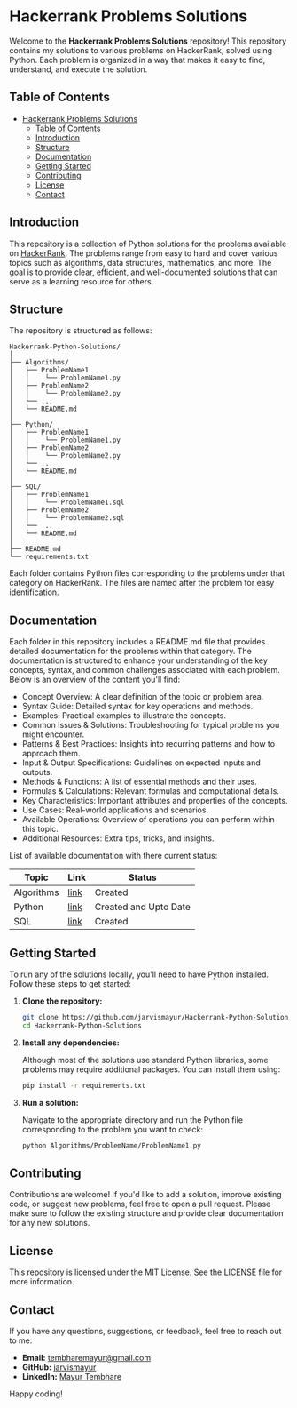 # Hackerrank Problems Solutions

Welcome to the **Hackerrank Problems Solutions** repository! This repository contains my solutions to various problems on HackerRank, solved using Python. Each problem is organized in a way that makes it easy to find, understand, and execute the solution.

## Table of Contents

- [Hackerrank Problems Solutions](#hackerrank-problems-solutions)
  - [Table of Contents](#table-of-contents)
  - [Introduction](#introduction)
  - [Structure](#structure)
  - [Documentation](#documentation)
  - [Getting Started](#getting-started)
  - [Contributing](#contributing)
  - [License](#license)
  - [Contact](#contact)

## Introduction

This repository is a collection of Python solutions for the problems available on [HackerRank](https://www.hackerrank.com/). The problems range from easy to hard and cover various topics such as algorithms, data structures, mathematics, and more. The goal is to provide clear, efficient, and well-documented solutions that can serve as a learning resource for others.

## Structure

The repository is structured as follows:

```
Hackerrank-Python-Solutions/
│
├── Algorithms/
│   ├── ProblemName1
│   │    └── ProblemName1.py
│   ├── ProblemName2
│   │    └── ProblemName2.py
│   └── ...
│   └── README.md
│
├── Python/
│   ├── ProblemName1
│   │    └── ProblemName1.py
│   ├── ProblemName2
│   │    └── ProblemName2.py
│   └── ...
│   └── README.md
│
├── SQL/
│   ├── ProblemName1
│   │    └── ProblemName1.sql
│   ├── ProblemName2
│   │    └── ProblemName2.sql
│   └── ...
│   └── README.md
│
├── README.md
└── requirements.txt
```

Each folder contains Python files corresponding to the problems under that category on HackerRank. The files are named after the problem for easy identification.

## Documentation

Each folder in this repository includes a README.md file that provides detailed documentation for the problems within that category. The documentation is structured to enhance your understanding of the key concepts, syntax, and common challenges associated with each problem. Below is an overview of the content you'll find:

- Concept Overview: A clear definition of the topic or problem area.
- Syntax Guide: Detailed syntax for key operations and methods.
- Examples: Practical examples to illustrate the concepts.
- Common Issues & Solutions: Troubleshooting for typical problems you might encounter.
- Patterns & Best Practices: Insights into recurring patterns and how to approach them.
- Input & Output Specifications: Guidelines on expected inputs and outputs.
- Methods & Functions: A list of essential methods and their uses.
- Formulas & Calculations: Relevant formulas and computational details.
- Key Characteristics: Important attributes and properties of the concepts.
- Use Cases: Real-world applications and scenarios.
- Available Operations: Overview of operations you can perform within this topic.
- Additional Resources: Extra tips, tricks, and insights.

List of available documentation with there current status: 

| Topic | Link | Status |
|-------|------|--------|
| Algorithms| [link](https://github.com/jarvismayur/Hackerrank-Problem-Solutions/blob/main/Algorithms/README.md)| Created | 
| Python | [link](https://github.com/jarvismayur/Hackerrank-Problem-Solutions/blob/main/Python/README.md)| Created and Upto Date |
| SQL | [link](https://github.com/jarvismayur/Hackerrank-Problem-Solutions/blob/main/SQL/README.md) | Created |





## Getting Started

To run any of the solutions locally, you'll need to have Python installed. Follow these steps to get started:

1. **Clone the repository:**

   ```bash
   git clone https://github.com/jarvismayur/Hackerrank-Python-Solutions.git
   cd Hackerrank-Python-Solutions
   ```

2. **Install any dependencies:**

   Although most of the solutions use standard Python libraries, some problems may require additional packages. You can install them using:

   ```bash
   pip install -r requirements.txt
   ```

3. **Run a solution:**

   Navigate to the appropriate directory and run the Python file corresponding to the problem you want to check:

   ```bash
   python Algorithms/ProblemName/ProblemName1.py
   ```

## Contributing

Contributions are welcome! If you'd like to add a solution, improve existing code, or suggest new problems, feel free to open a pull request. Please make sure to follow the existing structure and provide clear documentation for any new solutions.

## License

This repository is licensed under the MIT License. See the [LICENSE](LICENSE) file for more information.

## Contact

If you have any questions, suggestions, or feedback, feel free to reach out to me:

- **Email:** [tembharemayur@gmail.com](mailto:tembharemayur@gmail.com)
- **GitHub:** [jarvismayur](https://github.com/jarvismayur)
- **LinkedIn:** [Mayur Tembhare](https://www.linkedin.com/in/mayur-tembhare/)

Happy coding!